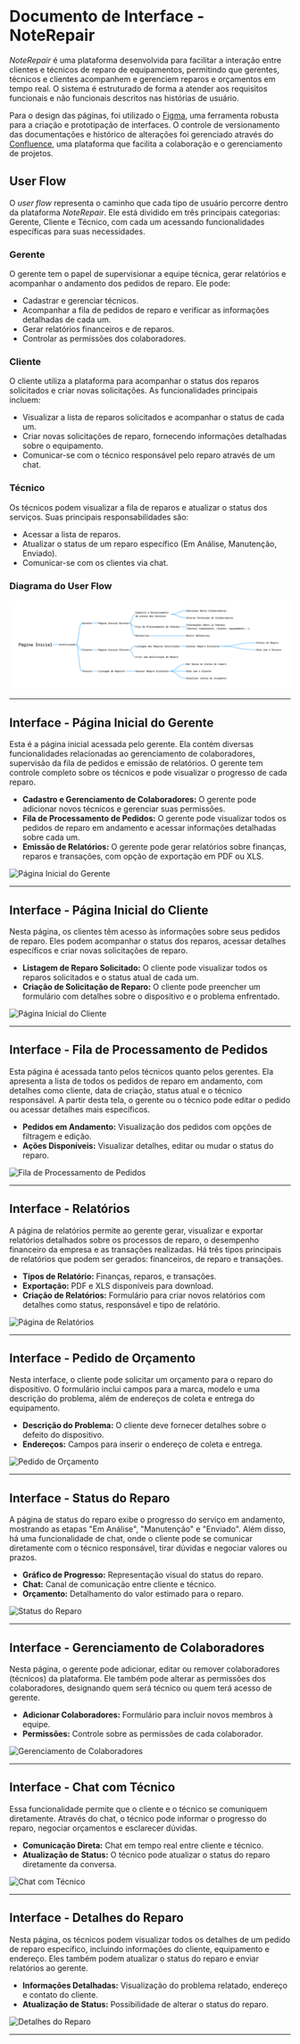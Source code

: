 # Documento de Interface - NoteRepair

*NoteRepair* é uma plataforma desenvolvida para facilitar a interação entre clientes e técnicos de reparo de equipamentos, permitindo que gerentes, técnicos e clientes acompanhem e gerenciem reparos e orçamentos em tempo real. O sistema é estruturado de forma a atender aos requisitos funcionais e não funcionais descritos nas histórias de usuário.

Para o design das páginas, foi utilizado o [Figma](https://www.figma.com/), uma ferramenta robusta para a criação e prototipação de interfaces. O controle de versionamento das documentações e histórico de alterações foi gerenciado através do [Confluence](https://www.atlassian.com/software/confluence), uma plataforma que facilita a colaboração e o gerenciamento de projetos.

## User Flow

O *user flow* representa o caminho que cada tipo de usuário percorre dentro da plataforma *NoteRepair*. Ele está dividido em três principais categorias: Gerente, Cliente e Técnico, com cada um acessando funcionalidades específicas para suas necessidades.

### Gerente

O gerente tem o papel de supervisionar a equipe técnica, gerar relatórios e acompanhar o andamento dos pedidos de reparo. Ele pode:
- Cadastrar e gerenciar técnicos.
- Acompanhar a fila de pedidos de reparo e verificar as informações detalhadas de cada um.
- Gerar relatórios financeiros e de reparos.
- Controlar as permissões dos colaboradores.

### Cliente

O cliente utiliza a plataforma para acompanhar o status dos reparos solicitados e criar novas solicitações. As funcionalidades principais incluem:
- Visualizar a lista de reparos solicitados e acompanhar o status de cada um.
- Criar novas solicitações de reparo, fornecendo informações detalhadas sobre o equipamento.
- Comunicar-se com o técnico responsável pelo reparo através de um chat.

### Técnico

Os técnicos podem visualizar a fila de reparos e atualizar o status dos serviços. Suas principais responsabilidades são:
- Acessar a lista de reparos.
- Atualizar o status de um reparo específico (Em Análise, Manutenção, Enviado).
- Comunicar-se com os clientes via chat.

### Diagrama do User Flow

![User Flow](img/UserFlow.png)

---

## Interface - Página Inicial do Gerente

Esta é a página inicial acessada pelo gerente. Ela contém diversas funcionalidades relacionadas ao gerenciamento de colaboradores, supervisão da fila de pedidos e emissão de relatórios. O gerente tem controle completo sobre os técnicos e pode visualizar o progresso de cada reparo.

- **Cadastro e Gerenciamento de Colaboradores:** O gerente pode adicionar novos técnicos e gerenciar suas permissões.
- **Fila de Processamento de Pedidos:** O gerente pode visualizar todos os pedidos de reparo em andamento e acessar informações detalhadas sobre cada um.
- **Emissão de Relatórios:** O gerente pode gerar relatórios sobre finanças, reparos e transações, com opção de exportação em PDF ou XLS.

![Página Inicial do Gerente](Pagina_Inicial_Gerente.png)

---

## Interface - Página Inicial do Cliente

Nesta página, os clientes têm acesso às informações sobre seus pedidos de reparo. Eles podem acompanhar o status dos reparos, acessar detalhes específicos e criar novas solicitações de reparo.

- **Listagem de Reparo Solicitado:** O cliente pode visualizar todos os reparos solicitados e o status atual de cada um.
- **Criação de Solicitação de Reparo:** O cliente pode preencher um formulário com detalhes sobre o dispositivo e o problema enfrentado.

![Página Inicial do Cliente](Pagina_Inicial_Cliente.png)

---

## Interface - Fila de Processamento de Pedidos

Esta página é acessada tanto pelos técnicos quanto pelos gerentes. Ela apresenta a lista de todos os pedidos de reparo em andamento, com detalhes como cliente, data de criação, status atual e o técnico responsável. A partir desta tela, o gerente ou o técnico pode editar o pedido ou acessar detalhes mais específicos.

- **Pedidos em Andamento:** Visualização dos pedidos com opções de filtragem e edição.
- **Ações Disponíveis:** Visualizar detalhes, editar ou mudar o status do reparo.

![Fila de Processamento de Pedidos](Fila_de_Processamento_de_Pedidos.png)

---

## Interface - Relatórios

A página de relatórios permite ao gerente gerar, visualizar e exportar relatórios detalhados sobre os processos de reparo, o desempenho financeiro da empresa e as transações realizadas. Há três tipos principais de relatórios que podem ser gerados: financeiros, de reparo e transações.

- **Tipos de Relatório:** Finanças, reparos, e transações.
- **Exportação:** PDF e XLS disponíveis para download.
- **Criação de Relatórios:** Formulário para criar novos relatórios com detalhes como status, responsável e tipo de relatório.

![Página de Relatórios](Pagina_de_Relatorios.png)

---

## Interface - Pedido de Orçamento

Nesta interface, o cliente pode solicitar um orçamento para o reparo do dispositivo. O formulário inclui campos para a marca, modelo e uma descrição do problema, além de endereços de coleta e entrega do equipamento.

- **Descrição do Problema:** O cliente deve fornecer detalhes sobre o defeito do dispositivo.
- **Endereços:** Campos para inserir o endereço de coleta e entrega.

![Pedido de Orçamento](Pedido_de_Orcamento.png)

---

## Interface - Status do Reparo

A página de status do reparo exibe o progresso do serviço em andamento, mostrando as etapas "Em Análise", "Manutenção" e "Enviado". Além disso, há uma funcionalidade de chat, onde o cliente pode se comunicar diretamente com o técnico responsável, tirar dúvidas e negociar valores ou prazos.

- **Gráfico de Progresso:** Representação visual do status do reparo.
- **Chat:** Canal de comunicação entre cliente e técnico.
- **Orçamento:** Detalhamento do valor estimado para o reparo.

![Status do Reparo](Status_do_Reparo.png)

---

## Interface - Gerenciamento de Colaboradores

Nesta página, o gerente pode adicionar, editar ou remover colaboradores (técnicos) da plataforma. Ele também pode alterar as permissões dos colaboradores, designando quem será técnico ou quem terá acesso de gerente.

- **Adicionar Colaboradores:** Formulário para incluir novos membros à equipe.
- **Permissões:** Controle sobre as permissões de cada colaborador.

![Gerenciamento de Colaboradores](Gerenciamento_de_Colaboradores.png)

---

## Interface - Chat com Técnico

Essa funcionalidade permite que o cliente e o técnico se comuniquem diretamente. Através do chat, o técnico pode informar o progresso do reparo, negociar orçamentos e esclarecer dúvidas.

- **Comunicação Direta:** Chat em tempo real entre cliente e técnico.
- **Atualização de Status:** O técnico pode atualizar o status do reparo diretamente da conversa.

![Chat com Técnico](Chat_com_Tecnico.png)

---

## Interface - Detalhes do Reparo

Nesta página, os técnicos podem visualizar todos os detalhes de um pedido de reparo específico, incluindo informações do cliente, equipamento e endereço. Eles também podem atualizar o status do reparo e enviar relatórios ao gerente.

- **Informações Detalhadas:** Visualização do problema relatado, endereço e contato do cliente.
- **Atualização de Status:** Possibilidade de alterar o status do reparo.

![Detalhes do Reparo](Detalhes_do_Reparo.png)

---



